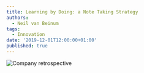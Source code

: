 ```yaml
---
title: Learning by Doing: a Note Taking Strategy
authors:
  - Neil van Beinum
tags:
  - Innovation
date: '2019-12-01T12:00:00+01:00'
published: true
---
```




![Company retrospective](https://s3-eu-west-1.amazonaws.com/unboxed-web-image-uploader/aba977840cc826712181724a7581c2ff.png)
